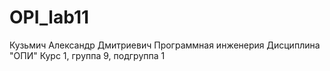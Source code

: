 # OPI_lab11
Кузьмич 
Александр
Дмитриевич
Программная инженерия
Дисциплина "ОПИ"
Курс 1, группа 9, подгруппа 1
